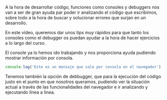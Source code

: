 A la hora de desarrollar código, funciones como consoles y debuggers nos van a ser de gran ayuda par poder ir analizando el código que escribimos, sobre todo a la hora de buscar y solucionar errores que surjan en un desarrollo.

En este vídeo, queremos dar unos tips muy rápidos para que tanto los consoles como el debugger os puedan ayudar a la hora de hacer ejercicios a lo largo del curso.

El console ya lo hemos ido trabajando y nos proporciona ayuda pudiendo mostrar información por consola.

```js
console.log('Este es un mensaje que sale por consola en el navegador');
```

Tenemos también la opción de debbugger, que para la ejecución del código justo en el punto en que nosotros queramos, pudiendo ver la situación actual a través de las funcionalidades del navegador e ir analizando y ejecutando línea a linea.
